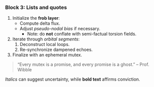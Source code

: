 ### Block 3: Lists and quotes

1. Initialize the **frob layer**:
    - Compute delta flux.
    - Adjust *pseudo-nodal bias* if necessary.
        - Note: do **not** conflate with semi-factual torsion fields.
2. Iterate through *orbital segments*:
    1. Deconstruct local loops.
    1. Re-synchronize dampened echoes.
3. Finalize with an ephemeral mutex.

> “Every mutex is a promise, and every promise is a ghost.” – Prof. Wibble

_Italics_ can suggest uncertainty, while **bold text** affirms conviction.
